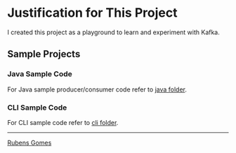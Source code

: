 # Justification for This Project

I created this project as a playground to learn and experiment with Kafka.

## Sample Projects

### Java Sample Code

For Java sample producer/consumer code refer to [java folder](./java/README.md).

### CLI Sample Code

For CLI sample code refer to [cli folder](./cli/README.md).

---
[Rubens Gomes](https://rubensgomes.com/)

